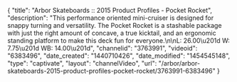 {
    "title": "Arbor Skateboards :: 2015 Product Profiles - Pocket Rocket",
    "description": "This performance oriented mini-cruiser is designed for snappy turning and versatility. The Pocket Rocket is a stashable package with just the right amount of concave, a true kicktail, and an ergonomic standing platform to make this deck fun for everyone.\n\nL: 26.00\u201d W: 7.75\u201d WB: 14.00\u201d",
    "channelid": "3763991",
    "videoid": "6383496",
    "date_created": "1440710426",
    "date_modified": "1454545148",
    "type": "captivate",
    "layout": "channelVideo",
    "url": "\/arbor\/arbor-skateboards-2015-product-profiles-pocket-rocket\/3763991-6383496"
}